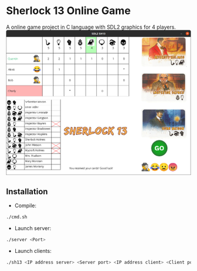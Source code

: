 # Sherlock 13 Online Game
A online game project in C language with SDL2 graphics for 4 players.
![](https://github.com/Quentin18/Sherlock13/blob/master/img/capture_sh13.png)

## Installation
- Compile:
```bash
./cmd.sh
```
- Launch server:
```bash
./server <Port>
```
- Launch clients:
```bash
./sh13 <IP address server> <Server port> <IP address client> <Client port> <Username>
```

